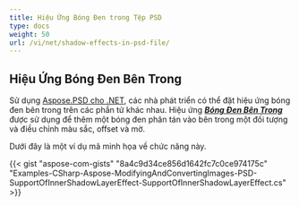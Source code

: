 ```yaml
---
title: Hiệu Ứng Bóng Đen trong Tệp PSD
type: docs
weight: 50
url: /vi/net/shadow-effects-in-psd-file/
---
```



## **Hiệu Ứng Bóng Đen Bên Trong**
Sử dụng [Aspose.PSD cho .NET](https://products.aspose.com/psd/net), các nhà phát triển có thể đặt hiệu ứng bóng đen bên trong trên các phần tử khác nhau. Hiệu ứng [***Bóng Đen Bên Trong***](https://reference.aspose.com/net/psd/aspose.psd.fileformats.psd.layers.layereffects/innershadoweffect) được sử dụng để thêm một bóng đen phân tán vào bên trong một đối tượng và điều chỉnh màu sắc, offset và mờ.

Dưới đây là một ví dụ mã minh họa về chức năng này.

{{< gist "aspose-com-gists" "8a4c9d34ce856d1642fc7c0ce974175c" "Examples-CSharp-Aspose-ModifyingAndConvertingImages-PSD-SupportOfInnerShadowLayerEffect-SupportOfInnerShadowLayerEffect.cs" >}}

